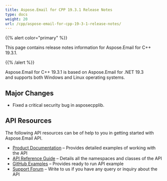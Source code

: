 ```yaml
---
title: Aspose.Email for CPP 19.3.1 Release Notes
type: docs
weight: 20
url: /cpp/aspose-email-for-cpp-19-3-1-release-notes/
---
```


{{% alert color="primary" %}} 

This page contains release notes information for Aspose.Email for C++ 19.3.1.

{{% /alert %}} 

Aspose.Email for C++ 19.3.1 is based on Aspose.Email for .NET 19.3 and supports both Windows and Linux operating systems.
## **Major Changes**
- Fixed a critical security bug in asposecpplib.
## **API Resources**
The following API resources can be of help to you in getting started with Aspose.Email API.

- [Product Documentation](/email/cpp/home/) – Provides detailed examples of working with the API
- [API Reference Guide](https://www.aspose.com/api/cpp/email) – Details all the namespaces and classes of the API
- [GitHub Examples](https://github.com/aspose-email/Aspose.Email-for-C) – Provides ready to run API example
- [Support Forum](https://forum.aspose.com/c/email) – Write to us if you have any query or inquiry about the API
